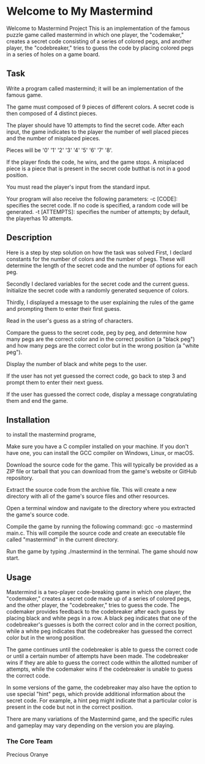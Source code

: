 # Welcome to My Mastermind
Welcome to Mastermind Project
This is an implementation of the famous puzzle game called mastermind
in which one player, the "codemaker," creates a secret code consisting of a series of colored pegs, and another 
player, the "codebreaker," tries to guess the code by placing colored pegs in a series of holes on a game board.

## Task
Write a program called mastermind; it will be an implementation of the famous game.

The game must composed of 9 pieces of different colors.
A secret code is then composed of 4 distinct pieces.

The player should have 10 attempts to find the secret code.
After each input, the game indicates to the player the number of well placed pieces and the number of misplaced pieces.

Pieces will be '0' '1' '2' '3' '4' '5' '6' '7' '8'.

If the player finds the code, he wins, and the game stops.
A misplaced piece is a piece that is present in the secret code butthat is not in a good position.

You must read the player's input from the standard input.

Your program will also receive the following parameters:
-c [CODE]: specifies the secret code. If no code is specified, a random code will be generated.
-t [ATTEMPTS]: specifies the number of attempts; by default, the playerhas 10 attempts.

## Description
Here is a step by step solution on how the task was solved
First, I declard constants for the number of colors and the number of pegs. These will determine the length of the secret code and the number of options for each peg.

Secondly I declared variables for the secret code and the current guess. Initialize the secret code with a randomly generated sequence of colors.

Thirdly, I displayed a message to the user explaining the rules of the game and prompting them to enter their first guess.

Read in the user's guess as a string of characters.

Compare the guess to the secret code, peg by peg, and determine how many pegs are the correct color and in the correct position (a "black peg") and how many pegs are the correct color but in the wrong position (a "white peg").

Display the number of black and white pegs to the user.

If the user has not yet guessed the correct code, go back to step 3 and prompt them to enter their next guess.

If the user has guessed the correct code, display a message congratulating them and end the game.


## Installation
to install the mastermind programe,

Make sure you have a C compiler installed on your machine. If you don't have one, you can install the GCC compiler on Windows, Linux, or macOS.

Download the source code for the game. This will typically be provided as a ZIP file or tarball that you can download from the game's website or GitHub repository.

Extract the source code from the archive file. This will create a new directory with all of the game's source files and other resources.

Open a terminal window and navigate to the directory where you extracted the game's source code.

Compile the game by running the following command: gcc -o mastermind main.c. This will compile the source code and create an executable file called "mastermind" in the current directory.

Run the game by typing ./mastermind in the terminal. The game should now start.
## Usage
Mastermind is a two-player code-breaking game in which one player, the "codemaker," creates a secret code made up of a series of colored pegs, and the other player, the "codebreaker," tries to guess the code. The codemaker provides feedback to the codebreaker after each guess by placing black and white pegs in a row. A black peg indicates that one of the codebreaker's guesses is both the correct color and in the correct position, while a white peg indicates that the codebreaker has guessed the correct color but in the wrong position.

The game continues until the codebreaker is able to guess the correct code or until a certain number of attempts have been made. The codebreaker wins if they are able to guess the correct code within the allotted number of attempts, while the codemaker wins if the codebreaker is unable to guess the correct code.

In some versions of the game, the codebreaker may also have the option to use special "hint" pegs, which provide additional information about the secret code. For example, a hint peg might indicate that a particular color is present in the code but not in the correct position.

There are many variations of the Mastermind game, and the specific rules and gameplay may vary depending on the version you are playing.

### The Core Team
Precious Oranye 


